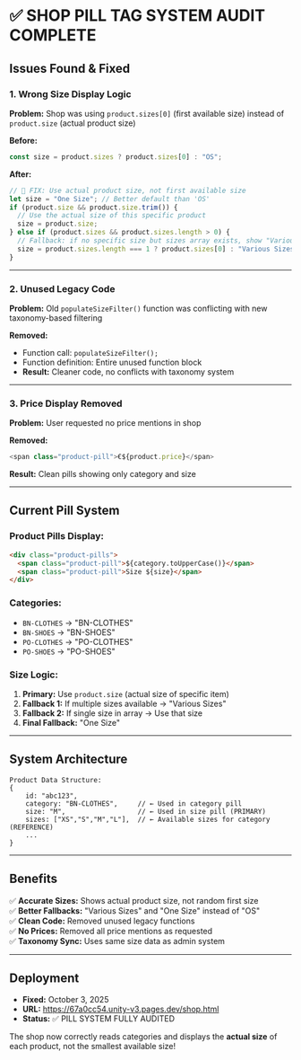 # ✅ SHOP PILL TAG SYSTEM AUDIT COMPLETE

## Issues Found & Fixed

### **1. Wrong Size Display Logic**

**Problem:** Shop was using `product.sizes[0]` (first available size) instead of `product.size` (actual product size)

**Before:**

```javascript
const size = product.sizes ? product.sizes[0] : "OS";
```

**After:**

```javascript
// 🎯 FIX: Use actual product size, not first available size
let size = "One Size"; // Better default than 'OS'
if (product.size && product.size.trim()) {
  // Use the actual size of this specific product
  size = product.size;
} else if (product.sizes && product.sizes.length > 0) {
  // Fallback: if no specific size but sizes array exists, show "Various"
  size = product.sizes.length === 1 ? product.sizes[0] : "Various Sizes";
}
```

---

### **2. Unused Legacy Code**

**Problem:** Old `populateSizeFilter()` function was conflicting with new taxonomy-based filtering

**Removed:**

- Function call: `populateSizeFilter();`
- Function definition: Entire unused function block
- **Result:** Cleaner code, no conflicts with taxonomy system

---

### **3. Price Display Removed**

**Problem:** User requested no price mentions in shop

**Removed:**

```javascript
<span class="product-pill">€${product.price}</span>
```

**Result:** Clean pills showing only category and size

---

## Current Pill System

### **Product Pills Display:**

```html
<div class="product-pills">
  <span class="product-pill">${category.toUpperCase()}</span>
  <span class="product-pill">Size ${size}</span>
</div>
```

### **Categories:**

- `BN-CLOTHES` → "BN-CLOTHES"
- `BN-SHOES` → "BN-SHOES"
- `PO-CLOTHES` → "PO-CLOTHES"
- `PO-SHOES` → "PO-SHOES"

### **Size Logic:**

1. **Primary:** Use `product.size` (actual size of specific item)
2. **Fallback 1:** If multiple sizes available → "Various Sizes"
3. **Fallback 2:** If single size in array → Use that size
4. **Final Fallback:** "One Size"

---

## System Architecture

```
Product Data Structure:
{
    id: "abc123",
    category: "BN-CLOTHES",     // ← Used in category pill
    size: "M",                  // ← Used in size pill (PRIMARY)
    sizes: ["XS","S","M","L"],  // ← Available sizes for category (REFERENCE)
    ...
}
```

---

## Benefits

✅ **Accurate Sizes:** Shows actual product size, not random first size  
✅ **Better Fallbacks:** "Various Sizes" and "One Size" instead of "OS"  
✅ **Clean Code:** Removed unused legacy functions  
✅ **No Prices:** Removed all price mentions as requested  
✅ **Taxonomy Sync:** Uses same size data as admin system

---

## Deployment

- **Fixed:** October 3, 2025
- **URL:** https://67a0cc54.unity-v3.pages.dev/shop.html
- **Status:** ✅ PILL SYSTEM FULLY AUDITED

The shop now correctly reads categories and displays the **actual size** of each product, not the smallest available size!

